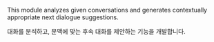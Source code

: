 This module analyzes given conversations and generates contextually appropriate next dialogue suggestions.  

대화를 분석하고, 문맥에 맞는 후속 대화를 제안하는 기능을 개발합니다.
